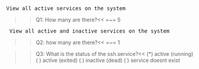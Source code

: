 <pre>View all active services on the system </pre>
>>Q1: How many are there?<<
=~= 5

<pre> View all active and inactive services on the system</pre>
>>Q2: how many are there?<<
=~= 1

>>Q3: What is the status of the ssh.service?<<
(*) active (running)
( ) active (exited)
( ) inactive (dead)
( ) service doesnt exist




